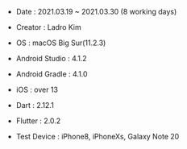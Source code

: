 - Date : 2021.03.19 ~ 2021.03.30 (8 working days)
- Creator : Ladro Kim

- OS : macOS Big Sur(11.2.3)
- Android Studio : 4.1.2
- Android Gradle : 4.1.0
- iOS : over 13
- Dart : 2.12.1
- Flutter : 2.0.2
- Test Device : iPhone8, iPhoneXs, Galaxy Note 20